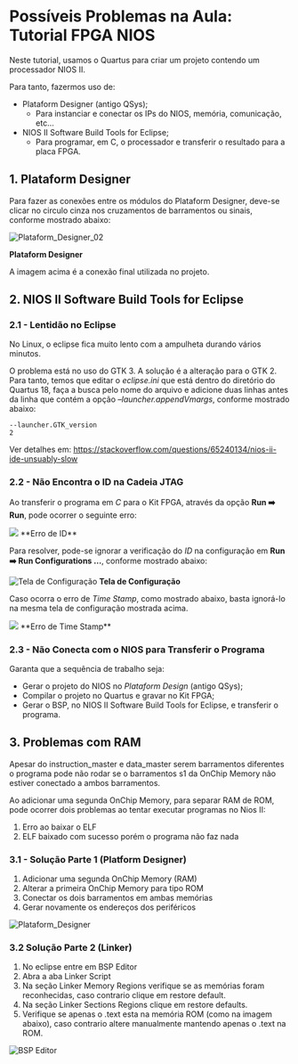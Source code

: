 # Possíveis Problemas na Aula: Tutorial FPGA NIOS

Neste tutorial, usamos o Quartus para criar um projeto contendo um processador NIOS II.

Para tanto, fazermos uso de:

- Plataform Designer (antigo QSys);
  - Para instanciar e conectar os IPs do NIOS, memória, comunicação, etc…
- NIOS II Software Build Tools for Eclipse;
  - Para programar, em C, o processador e transferir o resultado para a placa FPGA.



## 1. Plataform Designer

Para fazer as conexões entre os módulos do Plataform Designer,  deve-se clicar no circulo cinza nos cruzamentos de barramentos ou  sinais, conforme mostrado abaixo:

![Plataform_Designer_02](\Embarcados-Avancados\figs\Plataform_Designer_02.png)

**Plataform Designer**

A imagem acima é a conexão final utilizada no projeto.



## 2. NIOS II Software Build Tools for Eclipse

### 2.1 - Lentidão no Eclipse

No Linux, o eclipse fica muito lento com a ampulheta durando vários minutos.

O problema está no uso do GTK 3. A solução é a alteração para o GTK 2. Para tanto, temos que editar o *eclipse.ini* que está dentro do diretório do Quartus 18, faça a busca pelo nome do  arquivo e adicione duas linhas antes da linha que contém a opção *–launcher.appendVmargs*, conforme mostrado abaixo:

```
--launcher.GTK_version
2
```

Ver detalhes em: https://stackoverflow.com/questions/65240134/nios-ii-ide-unsuably-slow



### 2.2 - Não Encontra o ID na Cadeia JTAG

Ao transferir o programa em *C* para o Kit FPGA, através da opção **Run :arrow_right:  Run**, pode ocorrer o seguinte erro:

<img style="float: center;" src="\Embarcados-Avancados\figs\Erro_System_ID.png">
**Erro de ID**

Para resolver, pode-se ignorar a verificação do *ID* na configuração em **Run :arrow_right:  Run Configurations …**, conforme mostrado abaixo:

![Tela de Configuração](\Embarcados-Avancados\figs\Run_Configurations-02.png)
**Tela de Configuração**

Caso ocorra o erro de *Time Stamp*, como mostrado abaixo, basta ignorá-lo na mesma tela de configuração mostrada acima.

<img style="float: center;" src="\Embarcados-Avancados\figs\Erro_Time_Stamp.png">
**Erro de Time Stamp**



### 2.3 - Não Conecta com o NIOS para Transferir o Programa

Garanta que a sequência de trabalho seja:

- Gerar o projeto do NIOS no *Plataform Design* (antigo QSys);
- Compilar o projeto no Quartus e gravar no Kit FPGA;
- Gerar o BSP, no NIOS II Software Build Tools for Eclipse, e transferir o programa.


## 3. Problemas com RAM

Apesar do instruction_master e data_master serem barramentos diferentes o programa pode não rodar se o barramentos s1 da OnChip Memory não estiver conectado a ambos barramentos.

Ao adicionar uma segunda OnChip Memory, para separar RAM de ROM, pode ocorrer dois problemas ao tentar executar programas no Nios II:

1. Erro ao baixar o ELF
2. ELF baixado com sucesso porém o programa não faz nada
    
### 3.1 - Solução Parte 1 (Platform Designer)


1. Adicionar uma segunda OnChip Memory (RAM)
2. Alterar a primeira OnChip Memory para tipo ROM
3. Conectar os dois barramentos em ambas memórias
4. Gerar novamente os endereços dos periféricos

![Plataform_Designer](\Embarcados-Avancados\figs\erros_ELF_plataform_designer.png)

### 3.2 Solução Parte 2 (Linker)

1. No eclipse entre em BSP Editor
2. Abra a aba Linker Script
3. Na seção Linker Memory Regions verifique se as memórias foram reconhecidas, caso contrario clique em restore default.
4. Na seção Linker Sections Regions clique em restore defaults.
5. Verifique se apenas o .text esta na memória ROM (como na imagem abaixo), caso contrario altere manualmente mantendo apenas o .text na ROM.

![BSP Editor](\Embarcados-Avancados\figs\erros_ELF_plataform_designer.png) 

